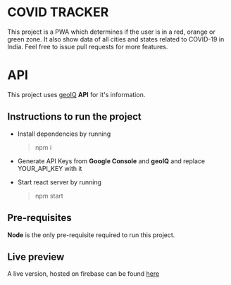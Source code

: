 # COVID TRACKER

This project is a PWA which determines if the user is in a red, orange or green zone. It also show data of all cities and states related to COVID-19 in India. Feel free to issue pull requests for more features.


# API

This project uses [geoIQ](https://geoiq.io/covid19.html)  **API** for it's information.

## Instructions to run the project

* Install dependencies by running
	> npm i 

* Generate API Keys from **Google Console** and **geoIQ** and replace YOUR_API_KEY with it

* Start react server by running
	> npm start 
	
## Pre-requisites

**Node** is the only pre-requisite required to run this project.

## Live preview

A live version, hosted on firebase can be found [here](https://covid-tracker-836c7.web.app/)